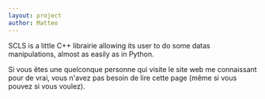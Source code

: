 ```yaml
---
layout: project
author: Matteo
---
```


SCLS is a little C++ librairie allowing its user to do some datas manipulations, almost as easily as in Python.

Si vous êtes une quelconque personne qui visite le site web me connaissant pour de vrai, vous n'avez pas besoin de lire cette page (même si vous pouvez si vous voulez).